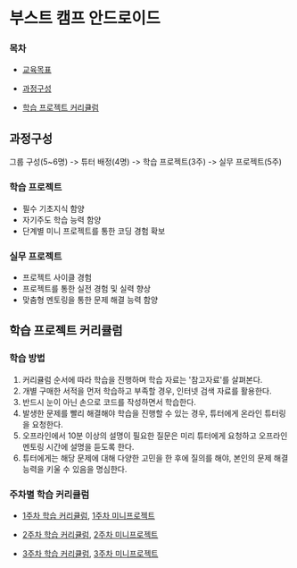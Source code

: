 # 부스트 캠프 안드로이드

### 목차
* [교육목표](#교육목표)
* [과정구성](#과정구성)

* [학습 프로젝트 커리큘럼](#학습프로젝트커리큘럼)


<a name="과정구성"></a>
## 과정구성
그룹 구성(5~6명) -> 튜터 배정(4명) -> 학습 프로젝트(3주) ->  실무 프로젝트(5주)

### 학습 프로젝트
* 필수 기초지식 함양
* 자기주도 학습 능력 함양
* 단계별 미니 프로젝트를 통한 코딩 경험 확보


### 실무 프로젝트
* 프로젝트 사이클 경험
* 프로젝트를 통한 실전 경험 및 실력 향상
* 맞춤형 멘토링을 통한 문제 해결 능력 함양


<a name="학습프로젝트커리큘럼"></a>
## 학습 프로젝트 커리큘럼

### 학습 방법
1. 커리큘럼 순서에 따라 학습을 진행하며 학습 자료는 '참고자료'를 살펴본다.
2. 개별 구매한 서적을 먼저 학습하고 부족할 경우, 인터넷 검색 자료를 활용한다.
3. 반드시 눈이 아닌 손으로 코드를 작성하면서 학습한다.
4. 발생한 문제를 빨리 해결해야 학습을 진행할 수 있는 경우, 튜터에게 온라인 튜터링을 요청한다.
5. 오프라인에서 10분 이상의 설명이 필요한 질문은 미리 튜터에게 요청하고 오프라인 멘토링 시간에 설명을 듣도록 한다.
6. 튜터에게는 해당 문제에 대해 다양한 고민을 한 후에 질의를 해야, 본인의 문제 해결 능력을 키울 수 있음을 명심한다.


### 주차별 학습 커리큘럼
* [1주차 학습 커리큘럼](docs/안드로이드1주차.md), [1주차 미니프로젝트](docs/안드로이드1주차프로젝트.md)

* [2주차 학습 커리큘럼](docs/안드로이드2주차.md), [2주차 미니프로젝트](docs/안드로이드2주차프로젝트.md)

* [3주차 학습 커리큘럼](docs/안드로이드3주차.md), [3주차 미니프로젝트](docs/안드로이드3주차프로젝트.md)